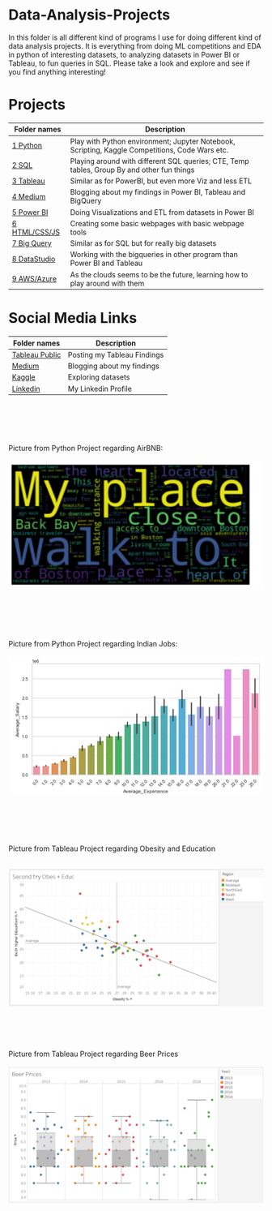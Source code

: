 # Data-Analysis-Projects
In this folder is all different kind of programs I use for doing different kind of data analysis projects.
It is everything from doing ML competitions and EDA in python of interesting datasets, to analyzing datasets in Power BI or Tableau, to fun queries in SQL.
Please take a look and explore and see if you find anything interesting!

# Projects
|Folder names|Description| 
|---|---|
|[1 Python](https://github.com/EliasNo/Data-Analysis-Projects/tree/master/1_Python)| Play with Python environment; Jupyter Notebook, Scripting, Kaggle Competitions, Code Wars etc.|
|[2 SQL](https://github.com/EliasNo/Data-Analysis-Projects/tree/master/2_SQL)|Playing around with different SQL queries; CTE, Temp tables, Group By and other fun things|
|[3 Tableau](https://github.com/EliasNo/Data-Analysis-Projects/tree/master/3_Tableau)|Similar as for PowerBI, but even more Viz and less ETL|
|[4 Medium](https://github.com/EliasNo/Data-Analysis-Projects/tree/master/4_Medium)|Blogging about my findings in Power BI, Tableau and BigQuery|
|[5 Power BI](https://github.com/EliasNo/Data-Analysis-Projects/tree/master/5_Power_BI)|Doing Visualizations and ETL from datasets in Power BI|
|[6 HTML/CSS/JS](https://github.com/EliasNo/Data-Analysis-Projects/tree/master/6_HTML_CSS_JS)|Creating some basic webpages with basic webpage tools|
|[7 Big Query](https://github.com/EliasNo/Data-Analysis-Projects/tree/master/7_BigQuery)|Similar as for SQL but for really big datasets|
|[8 DataStudio](https://github.com/EliasNo/Data-Analysis-Projects/tree/master/8_DataStudio)|Working with the bigqueries in other program than Power BI and Tableau|
|[9 AWS/Azure](https://github.com/EliasNo/Data-Analysis-Projects/tree/master/9_AWS_Azure)|As the clouds seems to be the future, learning how to play around with them|

# Social Media Links
|Folder names|Description|
|---|---|
|[Tableau Public](https://public.tableau.com/profile/elias.nordlinder#!/?newProfile=&activeTab=0)|Posting my Tableau Findings|
|[Medium](https://medium.com/@elias.nordlinder)|Blogging about my findings|
|[Kaggle](https://www.kaggle.com/eliasno)|Exploring datasets|
|[Linkedin](https://www.linkedin.com/in/elias-nordlinder)|My Linkedin Profile|

<br></br>
<br></br>

Picture from Python Project regarding AirBNB:
<br></br>
![Python - AirBNB - Boston vs Seattle](https://github.com/EliasNo/Data-Analysis-Projects/blob/master/1_Python/Project_2_Data-Analyzing-Jupyter-Notebook/airBNB_Picture.PNG)

<br></br>
<br></br>

Picture from Python Project regarding Indian Jobs:
<br></br>
![Python - Indian Jobs](https://github.com/EliasNo/Data-Analysis-Projects/blob/master/1_Python/Kaggle_Competitions/Job-Seekers/Indian_Example.PNG)


<br></br>
<br></br>

Picture from Tableau Project regarding Obesity and Education
<br></br>

![Tableau - Obesity vs Education](https://github.com/EliasNo/Data-Analysis-Projects/blob/master/3_Tableau/Project_9_Obesity-Vs-Education/Obesity_Vs_Education.PNG)


<br></br>
<br></br>
Picture from Tableau Project regarding Beer Prices
<br></br>
![Tableau - Beer Prices](https://github.com/EliasNo/Data-Analysis-Projects/blob/master/3_Tableau/Project_1-BeerPrices/jitter-plot.PNG)

